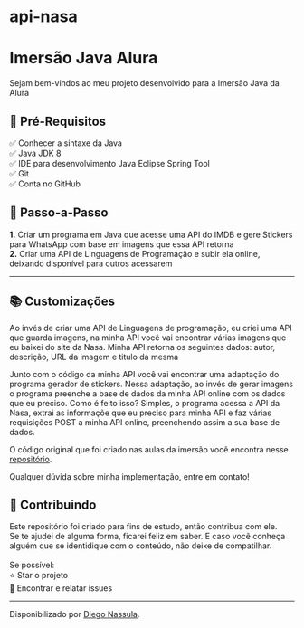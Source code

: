 # api-nasa

<h1> Imersão Java Alura</h1>

<p> Sejam bem-vindos ao meu projeto desenvolvido para a Imersão Java da Alura</p>

<h2>🛑 Pré-Requisitos</h2>

<p>
✅ Conhecer a sintaxe da Java<br>
✅ Java JDK 8<br>
✅ IDE para desenvolvimento Java Eclipse Spring Tool<br>
✅ Git<br>
✅ Conta no GitHub<br>
</p>


<h2> 👣 Passo-a-Passo</h2>

<p>
<strong>	1.</strong> Criar um programa em Java que acesse uma API do IMDB e gere Stickers para WhatsApp com base em imagens que essa API retorna <br>
<strong>	2.</strong> Criar uma API de Linguagens de Programação e subir ela online, deixando disponível para outros acessarem <br>
</p>

----

<h2> 📚 Customizações </h2>

<p>
Ao invés de criar uma API de Linguagens de programação, eu criei uma API que guarda imagens, na minha API você vai encontrar várias imagens que eu baixei do site da Nasa.
Minha API retorna os seguintes dados: autor, descrição, URL da imagem e titulo da mesma

Junto com o código da minha API você vai encontrar uma adaptação do programa gerador de stickers. Nessa adaptação, ao invés de gerar imagens o programa preenche a base de dados da minha API online com os dados que eu preciso.
Como é feito isso? Simples, o programa acessa a API da Nasa, extrai as informaçõe que eu preciso para minha API e faz várias requisições POST a minha API online, preenchendo assim a sua base de dados.

O código original que foi criado nas aulas da imersão você encontra nesse [repositório](https://github.com/nassula/alura-imersao-java/ "repositório").
</p>

Qualquer dúvida sobre minha implementação, entre em contato!


<h2> 🤝 Contribuindo </h2>

<p>
Este repositório foi criado para fins de estudo, então contribua com ele.<br>
Se te ajudei de alguma forma, ficarei feliz em saber. E caso você conheça alguém que se identidique com o conteúdo, não deixe de compatilhar.<br>
<br>
Se possível:<br>
⭐️  Star o projeto<br>
🐛 Encontrar e relatar issues<br>
</p>


------------

Disponibilizado por [Diego Nassula](https://www.linkedin.com/in/diegonassula/ "Diego Nassula").
